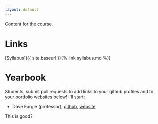 ```yaml
---
layout: default
---
```


Content for the course.

# Links

[Syllabus]({{ site.baseurl }}{% link syllabus.md %})

# Yearbook

Students, submit pull requests to add links to your github profiles and to your
portfolio websites below! I'll start:

* Dave Eargle (professor); [github](https://github.com/deargle), [website](https://daveeargle.com)

This is good?
